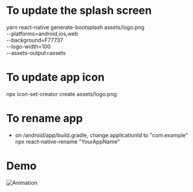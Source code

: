 # To update the splash screen

yarn react-native generate-bootsplash assets/logo.png \
 --platforms=android,ios,web \
 --background=F77737 \
 --logo-width=100 \
 --assets-output=assets

# To update app icon

npx icon-set-creator create assets/logo.png

# To rename app

- on /android/app/build.gradle, change applicationId to "com.example"
  npx react-native-rename "YourAppName"

# Demo
![Animation](assets/react_native.gif)